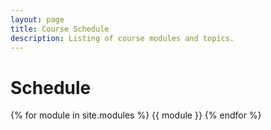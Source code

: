 ```yaml
---
layout: page
title: Course Schedule
description: Listing of course modules and topics.
---
```


# Schedule

{% for module in site.modules %}
{{ module }}
{% endfor %}
